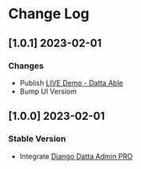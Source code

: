 # Change Log

## [1.0.1] 2023-02-01
### Changes

- Publish [LIVE Demo - Datta Able](https://django-datta-pro.onrender.com/)
- Bump UI Versiom 

## [1.0.0] 2023-02-01
### Stable Version

- Integrate [Django Datta Admin PRO](https://github.com/app-generator/django-admin-datta-pro) 
